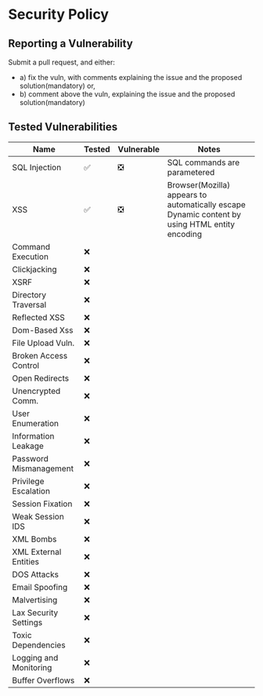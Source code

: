 # Security Policy

## Reporting a Vulnerability

Submit a pull request, and either:
- a) fix the vuln, with comments explaining the issue and the proposed solution(mandatory) or,
- b) comment above the vuln, explaining the issue and the proposed solution(mandatory)

## Tested Vulnerabilities

| Name 					 | Tested           | Vulnerable                  |Notes	  |
| -----------------------|------------------|-----------------------------|-----------|
| SQL Injection 		 |:white_check_mark:|:negative_squared_cross_mark:|SQL commands are parametered|
| XSS 					 |:white_check_mark:|:negative_squared_cross_mark:|Browser(Mozilla) appears to automatically escape Dynamic content by using HTML entity encoding|
| Command Execution 	 |:x:||||
| Clickjacking 			 |:x:||||
| XSRF 					 |:x:||||
| Directory Traversal 	 |:x:||||
| Reflected XSS 		 |:x:||||
| Dom-Based Xss 		 |:x:||||
| File Upload Vuln. 	 |:x:||||
| Broken Access Control  |:x:||||
| Open Redirects 		 |:x:||||
| Unencrypted Comm. 	 |:x:||||
| User Enumeration 		 |:x:||||
| Information Leakage    |:x:||||
| Password Mismanagement |:x:||||
| Privilege Escalation   |:x:||||
| Session Fixation 		 |:x:||||
| Weak Session IDS 		 |:x:||||
| XML Bombs 			 |:x:||||
| XML External Entities  |:x:||||
| DOS Attacks 			 |:x:||||
| Email Spoofing 		 |:x:||||
| Malvertising           |:x:||||
| Lax Security Settings  |:x:||||
| Toxic Dependencies     |:x:||||
| Logging and Monitoring |:x:||||
| Buffer Overflows 		 |:x:||||
